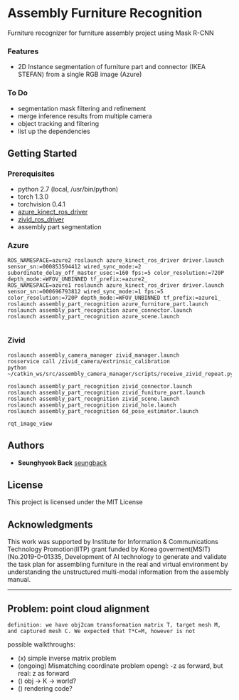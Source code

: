 # Assembly Furniture Recognition

Furniture recognizer for furniture assembly project using Mask R-CNN

### Features
- 2D Instance segmentation of furniture part and connector (IKEA STEFAN) from a single RGB image (Azure)

### To Do
- segmentation mask filtering and refinement
- merge inference results from multiple camera
- object tracking and filtering
- list up the dependencies

## Getting Started

### Prerequisites

- python 2.7 (local, /usr/bin/python)
- torch 1.3.0
- torchvision 0.4.1
- [azure_kinect_ros_driver](https://github.com/microsoft/Azure_Kinect_ROS_Driver)
- [zivid_ros_driver](https://github.com/zivid/zivid-ros)
- assembly part segmentation

### Azure 

```
ROS_NAMESPACE=azure2 roslaunch azure_kinect_ros_driver driver.launch sensor_sn:=000853594412 wired_sync_mode:=2 subordinate_delay_off_master_usec:=160 fps:=5 color_resolution:=720P depth_mode:=WFOV_UNBINNED tf_prefix:=azure2_
ROS_NAMESPACE=azure1 roslaunch azure_kinect_ros_driver driver.launch sensor_sn:=000696793812 wired_sync_mode:=1 fps:=5 color_resolution:=720P depth_mode:=WFOV_UNBINNED tf_prefix:=azure1_
roslaunch assembly_part_recognition azure_furniture_part.launch
roslaunch assembly_part_recognition azure_connector.launch
roslaunch assembly_part_recognition azure_scene.launch
  
```

### Zivid
```
roslaunch assembly_camera_manager zivid_manager.launch
rosservice call /zivid_camera/extrinsic_calibration
python ~/catkin_ws/src/assembly_camera_manager/scripts/receive_zivid_repeat.py

roslaunch assembly_part_recognition zivid_connector.launch
roslaunch assembly_part_recognition zivid_funiture_part.launch
roslaunch assembly_part_recognition zivid_scene.launch
roslaunch assembly_part_recognition zivid_hole.launch
roslaunch assembly_part_recognition 6d_pose_estimator.launch

rqt_image_view
```


## Authors

* **Seunghyeok Back** [seungback](https://github.com/SeungBack)

## License

This project is licensed under the MIT License

## Acknowledgments

This work was supported by Institute for Information & Communications Technology Promotion(IITP) grant funded by Korea goverment(MSIT) (No.2019-0-01335, Development of AI technology to generate and validate the task plan for assembling furniture in the real and virtual environment by understanding the unstructured multi-modal information from the assembly manual.

---

## Problem: point cloud alignment
```
definition: we have obj2cam transformation matrix T, target mesh M, and captured mesh C. We expected that T*C=M, however is not
```
possible walkthroughs:
* (x) simple inverse matrix problem
* (ongoing) Mismatching coordinate problem 
    opengl: -z as forward, but real: z as forward
* () obj -> K -> world?
* () rendering code?
